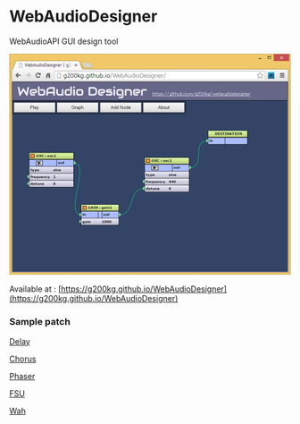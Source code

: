 WebAudioDesigner
================

WebAudioAPI GUI design tool

![](images/webaudiodesigner.png)

Available at :
[https://g200kg.github.io/WebAudioDesigner](https://g200kg.github.io/WebAudioDesigner)

### Sample patch

[Delay](http://g200kg.github.io/WebAudioDesigner/?p=%5B%7B%22type%22:%22destination%22,%22name%22:%22destination%22,%22x%22:694,%22y%22:116,%22params%22:%5B%5D,%22connect%22:%5B%5D%7D,%7B%22type%22:%22gain%22,%22name%22:%22gain1%22,%22x%22:572,%22y%22:199,%22params%22:%5B%7B%22name%22:%22gain%22,%22type%22:%22a%22,%22value%22:%221%22%7D%5D,%22connect%22:%5B%7B%22t%22:%22destination%22,%22o%22:0,%22i%22:0%7D%5D%7D,%7B%22type%22:%22bufsrc%22,%22name%22:%22bufsrc1%22,%22x%22:65,%22y%22:172,%22params%22:%5B%7B%22name%22:%22playbackRate%22,%22type%22:%22a%22,%22value%22:%221%22%7D,%7B%22name%22:%22loop%22,%22type%22:%22b%22,%22value%22:true%7D,%7B%22name%22:%22loopStart%22,%22type%22:%22n%22,%22value%22:0%7D,%7B%22name%22:%22loopEnd%22,%22type%22:%22n%22,%22value%22:0%7D,%7B%22name%22:%22buffer%22,%22type%22:%22ob%22,%22value%22:%22loop.wav%22%7D%5D,%22connect%22:%5B%7B%22t%22:%22delay1%22,%22o%22:0,%22i%22:0%7D,%7B%22t%22:%22gain1%22,%22o%22:0,%22i%22:0%7D%5D%7D,%7B%22type%22:%22delay%22,%22name%22:%22delay1%22,%22x%22:314,%22y%22:311,%22params%22:%5B%7B%22name%22:%22delayTime%22,%22type%22:%22a%22,%22value%22:%22.25%22%7D%5D,%22connect%22:%5B%7B%22t%22:%22gain2%22,%22o%22:0,%22i%22:0%7D,%7B%22t%22:%22gain3%22,%22o%22:0,%22i%22:0%7D%5D%7D,%7B%22type%22:%22gain%22,%22name%22:%22gain2%22,%22x%22:488,%22y%22:384,%22params%22:%5B%7B%22name%22:%22gain%22,%22type%22:%22a%22,%22value%22:%220.5%22%7D%5D,%22connect%22:%5B%7B%22t%22:%22gain1%22,%22o%22:0,%22i%22:0%7D%5D%7D,%7B%22type%22:%22gain%22,%22name%22:%22gain3%22,%22x%22:299,%22y%22:463,%22params%22:%5B%7B%22name%22:%22gain%22,%22type%22:%22a%22,%22value%22:%220.5%22%7D%5D,%22connect%22:%5B%7B%22t%22:%22delay1%22,%22o%22:0,%22i%22:0%7D%5D%7D%5D)

[Chorus](http://g200kg.github.io/WebAudioDesigner/?p=%5B%7B%22type%22:%22destination%22,%22name%22:%22destination%22,%22x%22:694,%22y%22:116,%22params%22:%5B%5D,%22connect%22:%5B%5D%7D,%7B%22type%22:%22gain%22,%22name%22:%22gain1%22,%22x%22:509,%22y%22:140,%22params%22:%5B%7B%22name%22:%22gain%22,%22type%22:%22a%22,%22value%22:%221%22%7D%5D,%22connect%22:%5B%7B%22t%22:%22destination%22,%22o%22:0,%22i%22:0%7D%5D%7D,%7B%22type%22:%22bufsrc%22,%22name%22:%22bufsrc1%22,%22x%22:65,%22y%22:172,%22params%22:%5B%7B%22name%22:%22playbackRate%22,%22type%22:%22a%22,%22value%22:%221%22%7D,%7B%22name%22:%22loop%22,%22type%22:%22b%22,%22value%22:true%7D,%7B%22name%22:%22loopStart%22,%22type%22:%22n%22,%22value%22:0%7D,%7B%22name%22:%22loopEnd%22,%22type%22:%22n%22,%22value%22:0%7D,%7B%22name%22:%22buffer%22,%22type%22:%22ob%22,%22value%22:%22loop.wav%22%7D%5D,%22connect%22:%5B%7B%22t%22:%22delay1%22,%22o%22:0,%22i%22:0%7D,%7B%22t%22:%22gain1%22,%22o%22:0,%22i%22:0%7D%5D%7D,%7B%22type%22:%22delay%22,%22name%22:%22delay1%22,%22x%22:365,%22y%22:247,%22params%22:%5B%7B%22name%22:%22delayTime%22,%22type%22:%22a%22,%22value%22:%220.02%22%7D%5D,%22connect%22:%5B%7B%22t%22:%22gain1%22,%22o%22:0,%22i%22:0%7D%5D%7D,%7B%22type%22:%22gain%22,%22name%22:%22gain3%22,%22x%22:270,%22y%22:412,%22params%22:%5B%7B%22name%22:%22gain%22,%22type%22:%22a%22,%22value%22:%220.002%22%7D%5D,%22connect%22:%5B%7B%22t%22:%22delay1.delayTime%22,%22o%22:0%7D%5D%7D,%7B%22type%22:%22osc%22,%22name%22:%22osc1%22,%22x%22:99,%22y%22:345,%22params%22:%5B%7B%22name%22:%22type%22,%22type%22:%22s%22,%22value%22:%22sine%22%7D,%7B%22name%22:%22frequency%22,%22type%22:%22a%22,%22value%22:%221.5%22%7D,%7B%22name%22:%22detune%22,%22type%22:%22a%22,%22value%22:%220%22%7D%5D,%22connect%22:%5B%7B%22t%22:%22gain3%22,%22o%22:0,%22i%22:0%7D%5D%7D%5D)

[Phaser](http://g200kg.github.io/WebAudioDesigner/?p=%5B%7B%22type%22:%22destination%22,%22name%22:%22destination%22,%22x%22:962,%22y%22:139,%22params%22:%5B%5D,%22connect%22:%5B%5D%7D,%7B%22type%22:%22gain%22,%22name%22:%22gain1%22,%22x%22:825,%22y%22:101,%22params%22:%5B%7B%22name%22:%22gain%22,%22type%22:%22a%22,%22value%22:%221%22%7D%5D,%22connect%22:%5B%7B%22t%22:%22destination%22,%22o%22:0,%22i%22:0%7D%5D%7D,%7B%22type%22:%22bufsrc%22,%22name%22:%22bufsrc1%22,%22x%22:68,%22y%22:97,%22params%22:%5B%7B%22name%22:%22playbackRate%22,%22type%22:%22a%22,%22value%22:%221%22%7D,%7B%22name%22:%22loop%22,%22type%22:%22b%22,%22value%22:true%7D,%7B%22name%22:%22loopStart%22,%22type%22:%22n%22,%22value%22:0%7D,%7B%22name%22:%22loopEnd%22,%22type%22:%22n%22,%22value%22:0%7D,%7B%22name%22:%22buffer%22,%22type%22:%22ob%22,%22value%22:%22loop.wav%22%7D%5D,%22connect%22:%5B%7B%22t%22:%22filt1%22,%22o%22:0,%22i%22:0%7D,%7B%22t%22:%22gain1%22,%22o%22:0,%22i%22:0%7D%5D%7D,%7B%22type%22:%22osc%22,%22name%22:%22osc1%22,%22x%22:52,%22y%22:435,%22params%22:%5B%7B%22name%22:%22type%22,%22type%22:%22s%22,%22value%22:%22sine%22%7D,%7B%22name%22:%22frequency%22,%22type%22:%22a%22,%22value%22:%223%22%7D,%7B%22name%22:%22detune%22,%22type%22:%22a%22,%22value%22:%220%22%7D%5D,%22connect%22:%5B%7B%22t%22:%22gain2%22,%22o%22:0,%22i%22:0%7D%5D%7D,%7B%22type%22:%22filt%22,%22name%22:%22filt1%22,%22x%22:266,%22y%22:285,%22params%22:%5B%7B%22name%22:%22type%22,%22type%22:%22s%22,%22value%22:%22allpass%22%7D,%7B%22name%22:%22frequency%22,%22type%22:%22a%22,%22value%22:%221000%22%7D,%7B%22name%22:%22detune%22,%22type%22:%22a%22,%22value%22:%220%22%7D,%7B%22name%22:%22Q%22,%22type%22:%22a%22,%22value%22:%221%22%7D,%7B%22name%22:%22gain%22,%22type%22:%22a%22,%22value%22:%220%22%7D%5D,%22connect%22:%5B%7B%22t%22:%22filt2%22,%22o%22:0,%22i%22:0%7D%5D%7D,%7B%22type%22:%22filt%22,%22name%22:%22filt2%22,%22x%22:426,%22y%22:263,%22params%22:%5B%7B%22name%22:%22type%22,%22type%22:%22s%22,%22value%22:%22allpass%22%7D,%7B%22name%22:%22frequency%22,%22type%22:%22a%22,%22value%22:%221000%22%7D,%7B%22name%22:%22detune%22,%22type%22:%22a%22,%22value%22:%220%22%7D,%7B%22name%22:%22Q%22,%22type%22:%22a%22,%22value%22:%221%22%7D,%7B%22name%22:%22gain%22,%22type%22:%22a%22,%22value%22:%220%22%7D%5D,%22connect%22:%5B%7B%22t%22:%22filt3%22,%22o%22:0,%22i%22:0%7D%5D%7D,%7B%22type%22:%22gain%22,%22name%22:%22gain2%22,%22x%22:263,%22y%22:561,%22params%22:%5B%7B%22name%22:%22gain%22,%22type%22:%22a%22,%22value%22:%22500%22%7D%5D,%22connect%22:%5B%7B%22t%22:%22filt1.frequency%22,%22o%22:0%7D,%7B%22t%22:%22filt2.frequency%22,%22o%22:0%7D,%7B%22t%22:%22filt3.frequency%22,%22o%22:0%7D,%7B%22t%22:%22filt4.frequency%22,%22o%22:0%7D%5D%7D,%7B%22type%22:%22filt%22,%22name%22:%22filt3%22,%22x%22:581,%22y%22:237,%22params%22:%5B%7B%22name%22:%22type%22,%22type%22:%22s%22,%22value%22:%22allpass%22%7D,%7B%22name%22:%22frequency%22,%22type%22:%22a%22,%22value%22:%221000%22%7D,%7B%22name%22:%22detune%22,%22type%22:%22a%22,%22value%22:%220%22%7D,%7B%22name%22:%22Q%22,%22type%22:%22a%22,%22value%22:%221%22%7D,%7B%22name%22:%22gain%22,%22type%22:%22a%22,%22value%22:%220%22%7D%5D,%22connect%22:%5B%7B%22t%22:%22filt4%22,%22o%22:0,%22i%22:0%7D%5D%7D,%7B%22type%22:%22filt%22,%22name%22:%22filt4%22,%22x%22:735,%22y%22:221,%22params%22:%5B%7B%22name%22:%22type%22,%22type%22:%22s%22,%22value%22:%22allpass%22%7D,%7B%22name%22:%22frequency%22,%22type%22:%22a%22,%22value%22:%221000%22%7D,%7B%22name%22:%22detune%22,%22type%22:%22a%22,%22value%22:%220%22%7D,%7B%22name%22:%22Q%22,%22type%22:%22a%22,%22value%22:%221%22%7D,%7B%22name%22:%22gain%22,%22type%22:%22a%22,%22value%22:%220%22%7D%5D,%22connect%22:%5B%7B%22t%22:%22gain1%22,%22o%22:0,%22i%22:0%7D%5D%7D%5D)

[FSU](http://g200kg.github.io/WebAudioDesigner/?p=%5B%7B%22type%22:%22destination%22,%22name%22:%22destination%22,%22x%22:568,%22y%22:205,%22params%22:%5B%5D,%22connect%22:%5B%5D%7D,%7B%22type%22:%22bufsrc%22,%22name%22:%22bufsrc1%22,%22x%22:85,%22y%22:178,%22params%22:%5B%7B%22name%22:%22playbackRate%22,%22type%22:%22a%22,%22value%22:%221%22%7D,%7B%22name%22:%22loop%22,%22type%22:%22b%22,%22value%22:true%7D,%7B%22name%22:%22loopStart%22,%22type%22:%22n%22,%22value%22:0%7D,%7B%22name%22:%22loopEnd%22,%22type%22:%22n%22,%22value%22:0%7D,%7B%22name%22:%22buffer%22,%22type%22:%22ob%22,%22value%22:%22loop.wav%22%7D%5D,%22connect%22:%5B%7B%22t%22:%22delay1%22,%22o%22:0,%22i%22:0%7D%5D%7D,%7B%22type%22:%22delay%22,%22name%22:%22delay1%22,%22x%22:396,%22y%22:154,%22params%22:%5B%7B%22name%22:%22delayTime%22,%22type%22:%22a%22,%22value%22:%220%22%7D%5D,%22connect%22:%5B%7B%22t%22:%22destination%22,%22o%22:0,%22i%22:0%7D%5D%7D,%7B%22type%22:%22osc%22,%22name%22:%22osc1%22,%22x%22:81,%22y%22:392,%22params%22:%5B%7B%22name%22:%22type%22,%22type%22:%22s%22,%22value%22:%22sawtooth%22%7D,%7B%22name%22:%22frequency%22,%22type%22:%22a%22,%22value%22:%220.5%22%7D,%7B%22name%22:%22detune%22,%22type%22:%22a%22,%22value%22:%220%22%7D%5D,%22connect%22:%5B%7B%22t%22:%22shaper1%22,%22o%22:0,%22i%22:0%7D%5D%7D,%7B%22type%22:%22shaper%22,%22name%22:%22shaper1%22,%22x%22:276,%22y%22:347,%22params%22:%5B%7B%22name%22:%22oversample%22,%22type%22:%22s%22,%22value%22:%22none%22%7D,%7B%22name%22:%22curve%22,%22type%22:%22tc%22,%22value%22:%22new%20Float32Array%28%5B%5Cn%5Cn0,%5Cn0,%5Cn0.1,%5Cn0.1,%5Cn0,%5Cn0,%5Cn0.3,%5Cn0.3,%5Cn0.2,%5Cn0.2,%5Cn0.4,%5Cn0.4,%5Cn0.2,%5Cn0.2,%5Cn%5Cn%5D%29%22%7D%5D,%22connect%22:%5B%7B%22t%22:%22delay1.delayTime%22,%22o%22:0%7D%5D%7D%5D)

[Wah](http://g200kg.github.io/WebAudioDesigner/?p=%5B%7B%22type%22:%22destination%22,%22name%22:%22destination%22,%22x%22:584,%22y%22:157,%22params%22:%5B%5D,%22connect%22:%5B%5D%7D,%7B%22type%22:%22bufsrc%22,%22name%22:%22bufsrc1%22,%22x%22:91,%22y%22:142,%22params%22:%5B%7B%22name%22:%22playbackRate%22,%22type%22:%22a%22,%22value%22:%221%22%7D,%7B%22name%22:%22loop%22,%22type%22:%22b%22,%22value%22:true%7D,%7B%22name%22:%22loopStart%22,%22type%22:%22n%22,%22value%22:0%7D,%7B%22name%22:%22loopEnd%22,%22type%22:%22n%22,%22value%22:0%7D,%7B%22name%22:%22buffer%22,%22type%22:%22ob%22,%22value%22:%22loop.wav%22%7D%5D,%22connect%22:%5B%7B%22t%22:%22filt1%22,%22o%22:0,%22i%22:0%7D%5D%7D,%7B%22type%22:%22filt%22,%22name%22:%22filt1%22,%22x%22:357,%22y%22:208,%22params%22:%5B%7B%22name%22:%22type%22,%22type%22:%22s%22,%22value%22:%22lowpass%22%7D,%7B%22name%22:%22frequency%22,%22type%22:%22a%22,%22value%22:%221000%22%7D,%7B%22name%22:%22detune%22,%22type%22:%22a%22,%22value%22:%220%22%7D,%7B%22name%22:%22Q%22,%22type%22:%22a%22,%22value%22:%2220%22%7D,%7B%22name%22:%22gain%22,%22type%22:%22a%22,%22value%22:%220%22%7D%5D,%22connect%22:%5B%7B%22t%22:%22comp1%22,%22o%22:0,%22i%22:0%7D%5D%7D,%7B%22type%22:%22osc%22,%22name%22:%22osc1%22,%22x%22:52,%22y%22:369,%22params%22:%5B%7B%22name%22:%22type%22,%22type%22:%22s%22,%22value%22:%22sine%22%7D,%7B%22name%22:%22frequency%22,%22type%22:%22a%22,%22value%22:%221.5%22%7D,%7B%22name%22:%22detune%22,%22type%22:%22a%22,%22value%22:%220%22%7D%5D,%22connect%22:%5B%7B%22t%22:%22gain1%22,%22o%22:0,%22i%22:0%7D%5D%7D,%7B%22type%22:%22gain%22,%22name%22:%22gain1%22,%22x%22:216,%22y%22:390,%22params%22:%5B%7B%22name%22:%22gain%22,%22type%22:%22a%22,%22value%22:%22500%22%7D%5D,%22connect%22:%5B%7B%22t%22:%22filt1.frequency%22,%22o%22:0%7D%5D%7D,%7B%22type%22:%22comp%22,%22name%22:%22comp1%22,%22x%22:504,%22y%22:279,%22params%22:%5B%7B%22name%22:%22threshold%22,%22type%22:%22a%22,%22value%22:%22-24%22%7D,%7B%22name%22:%22knee%22,%22type%22:%22a%22,%22value%22:%2230%22%7D,%7B%22name%22:%22ratio%22,%22type%22:%22a%22,%22value%22:%2212%22%7D,%7B%22name%22:%22attack%22,%22type%22:%22a%22,%22value%22:%220.003%22%7D,%7B%22name%22:%22release%22,%22type%22:%22a%22,%22value%22:%220.25%22%7D%5D,%22connect%22:%5B%7B%22t%22:%22destination%22,%22o%22:0,%22i%22:0%7D%5D%7D%5D)
